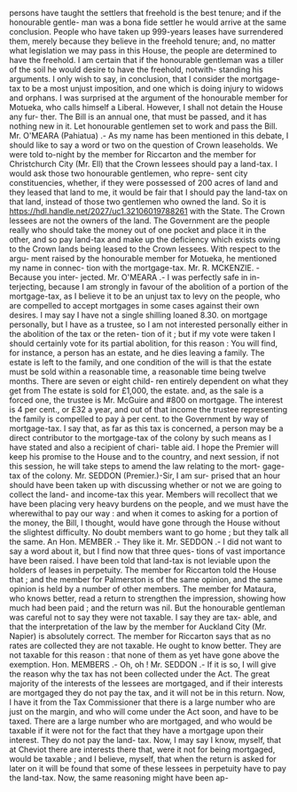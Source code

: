 persons have taught the settlers that freehold is the best tenure; and if the honourable gentle- man was a bona fide settler he would arrive at the same conclusion. People who have taken up 999-years leases have surrendered them, merely because they believe in the freehold tenure; and, no matter what legislation we may pass in this House, the people are determined to have the freehold. I am certain that if the honourable gentleman was a tiller of the soil he would desire to have the freehold, notwith- standing his arguments. I only wish to say, in conclusion, that I consider the mortgage-tax to be a most unjust imposition, and one which is doing injury to widows and orphans. I was surprised at the argument of the honourable member for Motueka, who calls himself a Liberal. However, I shall not detain the House any fur- ther. The Bill is an annual one, that must be passed, and it has nothing new in it. Let honourable gentlemen set to work and pass the Bill. Mr. O'MEARA (Pahiatua) .- As my name has been mentioned in this debate, I should like to say a word or two on the question of Crown leaseholds. We were told to-night by the member for Riccarton and the member for Christchurch City (Mr. Ell) that the Crown lessees should pay a land-tax. I would ask those two honourable gentlemen, who repre- sent city constituencies, whether, if they were possessed of 200 acres of land and they leased that land to me, it would be fair that I should pay the land-tax on that land, instead of those two gentlemen who owned the land. So it is https://hdl.handle.net/2027/uc1.32106019788261 with the State. The Crown lessees are not the owners of the land. The Government are the people really who should take the money out of one pocket and place it in the other, and so pay land-tax and make up the deficiency which exists owing to the Crown lands being leased to the Crown lessees. With respect to the argu- ment raised by the honourable member for Motueka, he mentioned my name in connec- tion with the mortgage-tax. Mr. R. MCKENZIE. - Because you inter- jected. Mr. O'MEARA .- I was perfectly safe in in- terjecting, because I am strongly in favour of the abolition of a portion of the mortgage-tax, as I believe it to be an unjust tax to levy on the people, who are compelled to accept mortgages in some cases against their own desires. I may say I have not a single shilling loaned 8.30. on mortgage personally, but I have as a trustee, so I am not interested personally either in the abolition of the tax or the reten- tion of it ; but if my vote were taken I should certainly vote for its partial abolition, for this reason : You will find, for instance, a person has an estate, and he dies leaving a family. The estate is left to the family, and one condition of the will is that the estate must be sold within a reasonable time, a reasonable time being twelve months. There are seven or eight child- ren entirely dependent on what they get from The estate is sold for £1,000, the estate. and, as the sale is a forced one, the trustee is Mr. McGuire and #800 on mortgage. The interest is 4 per cent., or £32 a year, and out of that income the trustee representing the family is compelled to pay à per cent. to the Government by way of mortgage-tax. I say that, as far as this tax is concerned, a person may be a direct contributor to the mortgage-tax of the colony by such means as I have stated and also a recipient of chari- table aid. I hope the Premier will keep his promise to the House and to the country, and next session, if not this session, he will take steps to amend the law relating to the mort- gage-tax of the colony. Mr. SEDDON (Premier.)-Sir, I am sur- prised that an hour should have been taken up with discussing whether or not we are going to collect the land- and income-tax this year. Members will recollect that we have been placing very heavy burdens on the people, and we must have the wherewithal to pay our way : and when it comes to asking for a portion of the money, the Bill, I thought, would have gone through the House without the slightest difficulty. No doubt members want to go home ; but they talk all the same. An Hon. MEMBER .- They like it. Mr. SEDDON .- I did not want to say a word about it, but I find now that three ques- tions of vast importance have been raised. I have been told that land-tax is not leviable upon the holders of leases in perpetuity. The member for Riccarton told the House that ; and the member for Palmerston is of the same opinion, and the same opinion is held by a number of other members. The member for Mataura, who knows better, read a return to strengthen the impression, showing how much had been paid ; and the return was nil. But the honourable gentleman was careful not to say they were not taxable. I say they are tax- able, and that the interpretation of the law by the member for Auckland City (Mr. Napier) is absolutely correct. The member for Riccarton says that as no rates are collected they are not taxable. He ought to know better. They are not taxable for this reason : that none of them as yet have gone above the exemption. Hon. MEMBERS .- Oh, oh ! Mr. SEDDON .- If it is so, I will give the reason why the tax has not been collected under the Act. The great majority of the interests of the lessees are mortgaged, and if their interests are mortgaged they do not pay the tax, and it will not be in this return. Now, I have it from the Tax Commissioner that there is a large number who are just on the margin, and who will come under the Act soon, and have to be taxed. There are a large number who are mortgaged, and who would be taxable if it were not for the fact that they have a mortgage upon their interest. They do not pay the land- tax. Now, I may say I know, myself, that at Cheviot there are interests there that, were it not for being mortgaged, would be taxable ; and I believe, myself, that when the return is asked for later on it will be found that some of these lessees in perpetuity have to pay the land-tax. Now, the same reasoning might have been ap- 